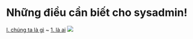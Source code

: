 # Những điều cần biết cho sysadmin!
[I. chúng ta là gì](#chungtalagi)
~ [1. là ai](#laai)
<img src="https://i.imgur.com/MLIjc1t.png">